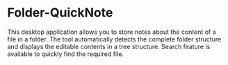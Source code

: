 # Folder-QuickNote
This desktop application allows you to store notes about the content of a file in a folder. The tool automatically detects the complete folder structure and displays the editable contents in a tree structure. Search feature is available to quickly find the required file.
